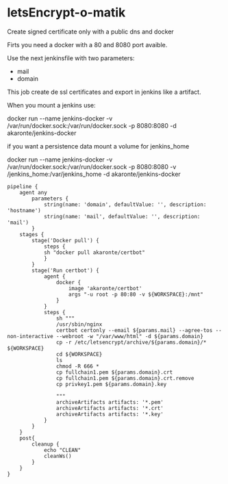 # letsEncrypt-o-matik
Create signed certificate only with a public dns and docker

Firts you need a docker with a 80 and 8080 port avaible.

Use the next jenkinsfile with two parameters:
 - mail
 - domain
 
This job create de ssl certificates and export in jenkins like a artifact.

When you mount a jenkins use: 

docker run --name jenkins-docker -v /var/run/docker.sock:/var/run/docker.sock -p 8080:8080 -d akaronte/jenkins-docker

if you want a persistence data mount a volume for jenkins_home

docker run --name jenkins-docker -v /var/run/docker.sock:/var/run/docker.sock -p 8080:8080 -v /jenkins_home:/var/jenkins_home -d akaronte/jenkins-docker

```
pipeline {
    agent any
        parameters {
            string(name: 'domain', defaultValue: '', description: 'hostname')
            string(name: 'mail', defaultValue: '', description: 'mail')
        }
    stages {
        stage('Docker pull') {
            steps {
            sh "docker pull akaronte/certbot"
            }
        }
        stage('Run certbot') {
            agent {
                docker {
                    image 'akaronte/certbot'
                    args "-u root -p 80:80 -v ${WORKSPACE}:/mnt"
                }
            }
            steps {
                sh """
                /usr/sbin/nginx
                certbot certonly --email ${params.mail} --agree-tos --non-interactive --webroot -w "/var/www/html" -d ${params.domain}
                cp -r /etc/letsencrypt/archive/${params.domain}/* ${WORKSPACE}
                cd ${WORKSPACE}
                ls
                chmod -R 666 *
                cp fullchain1.pem ${params.domain}.crt
                cp fullchain1.pem ${params.domain}.crt.remove
                cp privkey1.pem	${params.domain}.key
                
                """
                archiveArtifacts artifacts: '*.pem'
                archiveArtifacts artifacts: '*.crt'
                archiveArtifacts artifacts: '*.key'
            }
        }
    }
    post{
        cleanup {
            echo "CLEAN"
            cleanWs()
        }
    }
}
```

